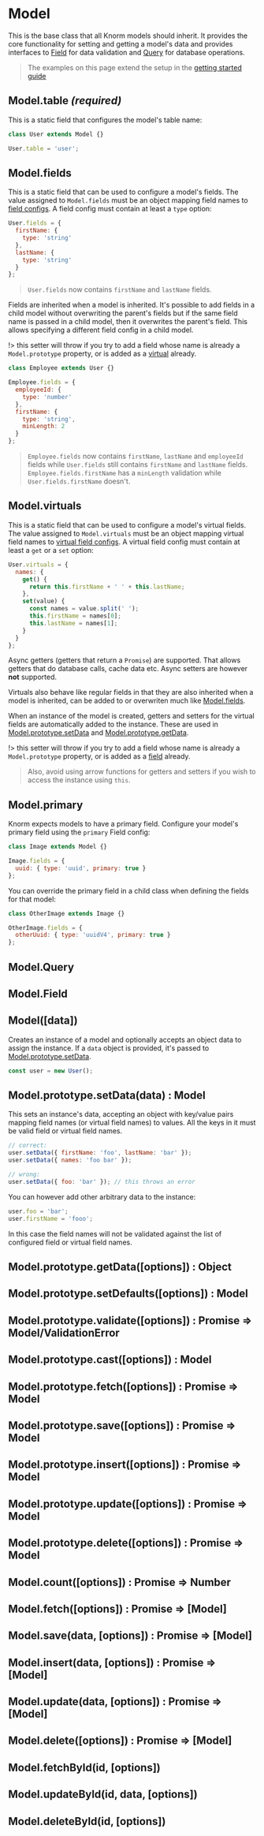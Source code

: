 # Model

This is the base class that all Knorm models should inherit. It provides the
core functionality for setting and getting a model's data and provides
interfaces to [Field](api/field.md) for data validation and [Query](api/query.md)
for database operations.

> The examples on this page extend the setup in the
[getting started guide](guides/getting-started.md)

## Model.table *(required)*

This is a static field that configures the model's table name:

```js
class User extends Model {}

User.table = 'user';
```

## Model.fields

This is a static field that can be used to configure a model's fields. The value
assigned to `Model.fields` must be an object mapping field names to
[field configs](./field.md). A field config must contain at least a `type`
option:

```js
User.fields = {
  firstName: {
    type: 'string'
  },
  lastName: {
    type: 'string'
  }
};
```
> `User.fields` now contains `firstName` and `lastName` fields.

Fields are inherited when a model is inherited. It's possible to add fields
in a child model without overwriting the parent's fields but if the same field
name is passed in a child model, then it overwrites the parent's field. This
allows specifying a different field config in a child model.

!> this setter will throw if you try to add a field whose name is already a
`Model.prototype` property, or is added as a [virtual](#modelvirtuals) already.

```js
class Employee extends User {}

Employee.fields = {
  employeeId: {
    type: 'number'
  },
  firstName: {
    type: 'string',
    minLength: 2
  }
};
```
> `Employee.fields` now contains `firstName`, `lastName` and `employeeId` fields
while `User.fields` still contains `firstName` and `lastName` fields.
`Employee.fields.firstName` has a `minLength` validation while
`User.fields.firstName` doesn't.

## Model.virtuals

This is a static field that can be used to configure a model's virtual fields.
The value assigned to `Model.virtuals` must be an object mapping virtual field
names to [virtual field configs](./Virtual.md#Virtual). A virtual field config
must contain at least a `get` or a `set` option:

```js
User.virtuals = {
  names: {
    get() {
      return this.firstName + ' ' + this.lastName;
    },
    set(value) {
      const names = value.split(' ');
      this.firstName = names[0];
      this.lastName = names[1];
    }
  }
};
```

Async getters (getters that return a `Promise`) are supported. That allows
getters that do database calls, cache data etc. Async setters are however
__not__ supported.

Virtuals also behave like regular fields in that they are also inherited when a
model is inherited, can be added to or overwriten much like
[Model.fields](#modelfields).

When an instance of the model is created, getters and setters for the virtual
fields are automatically added to the instance. These are used in
[Model.prototype.setData](#modelprototypesetdatadata-model) and
[Model.prototype.getData](#modelprototypegetdataoptions-object).

!> this setter will throw if you try to add a field whose name is already
a `Model.prototype` property, or is added as a [field](#modelfields) already.

> Also, avoid using arrow functions for getters and setters if you wish to
access the instance using `this`.

## Model.primary

Knorm expects models to have a primary field. Configure your model's primary
field using the `primary` Field config:

```js
class Image extends Model {}

Image.fields = {
  uuid: { type: 'uuid', primary: true }
};
```

You can override the primary field in a child class when defining the fields for
that model:

```js
class OtherImage extends Image {}

OtherImage.fields = {
  otherUuid: { type: 'uuidV4', primary: true }
};
```

## Model.Query

## Model.Field

## Model([data])

Creates an instance of a model and optionally accepts an object data to assign
the instance. If a `data` object is provided, it's passed to
[Model.prototype.setData](#modelprototypesetdatadata-model).


```js
const user = new User();
```

## Model.prototype.setData(data) : Model

This sets an instance's data, accepting an object with key/value pairs mapping
field names (or virtual field names) to values. All the keys in it must be valid
field or virtual field names.

```js
// correct:
user.setData({ firstName: 'foo', lastName: 'bar' });
user.setData({ names: 'foo bar' });

// wrong:
user.setData({ foo: 'bar' }); // this throws an error
```

You can however add other arbitrary data to the instance:

```js
user.foo = 'bar';
user.firstName = 'fooo';
```

In this case the field names will not be validated against the list of
configured field or virtual field names.

## Model.prototype.getData([options]) : Object
## Model.prototype.setDefaults([options]) : Model
## Model.prototype.validate([options]) : Promise => Model/ValidationError
## Model.prototype.cast([options]) : Model
## Model.prototype.fetch([options]) : Promise => Model
## Model.prototype.save([options]) : Promise => Model
## Model.prototype.insert([options]) : Promise => Model
## Model.prototype.update([options]) : Promise => Model
## Model.prototype.delete([options]) : Promise => Model
## Model.count([options]) : Promise => Number
## Model.fetch([options]) : Promise => [Model]
## Model.save(data, [options]) : Promise => [Model]
## Model.insert(data, [options]) : Promise => [Model]
## Model.update(data, [options]) : Promise => [Model]
## Model.delete([options]) : Promise => [Model]
## Model.fetchById(id, [options])
## Model.updateById(id, data, [options])
## Model.deleteById(id, [options])
